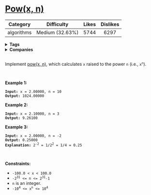 # [Pow(x, n)](https://leetcode.com/problems/powx-n/description/)

| Category | Difficulty | Likes | Dislikes |
| :------: | :--------: | :---: | :------: |
| algorithms | Medium (32.63%) | 5744 | 6297 |

<details>
  <summary><strong>Tags</strong></summary>

  [math](https://leetcode.com/tag/math) | [binary-search](https://leetcode.com/tag/binary-search)

</details>

<details>
  <summary><strong>Companies</strong></summary>

  bloomberg | facebook | google | linkedin

</details>
<br />
<p>Implement <a href="http://www.cplusplus.com/reference/valarray/pow/" target="_blank">pow(x, n)</a>, which calculates <code>x</code> raised to the power <code>n</code> (i.e., <code>x<sup>n</sup></code>).</p>

<p>&nbsp;</p>
<p><strong>Example 1:</strong></p>

<pre><code><strong>Input:</strong> x = 2.00000, n = 10
<strong>Output:</strong> 1024.00000</code></pre>

<p><strong>Example 2:</strong></p>

<pre><code><strong>Input:</strong> x = 2.10000, n = 3
<strong>Output:</strong> 9.26100</code></pre>

<p><strong>Example 3:</strong></p>

<pre><code><strong>Input:</strong> x = 2.00000, n = -2
<strong>Output:</strong> 0.25000
<strong>Explanation:</strong> 2<sup>-2</sup> = 1/2<sup>2</sup> = 1/4 = 0.25</code></pre>

<p>&nbsp;</p>
<p><strong>Constraints:</strong></p>

<ul>
  <li><code>-100.0 &lt; x &lt; 100.0</code></li>
  <li><code>-2<sup>31</sup> &lt;= n &lt;= 2<sup>31</sup>-1</code></li>
  <li><code>n</code> is an integer.</li>
  <li><code>-10<sup>4</sup> &lt;= x<sup>n</sup> &lt;= 10<sup>4</sup></code></li>
</ul>

